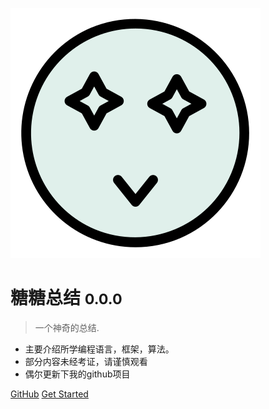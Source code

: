 ![logo](logo.svg?w=1)

# 糖糖总结 <small>0.0.0</small>

> 一个神奇的总结.

* 主要介绍所学编程语言，框架，算法。
* 部分内容未经考证，请谨慎观看
* 偶尔更新下我的github项目

[GitHub](https://github.com/lovetangtang)
[Get Started](#home)
